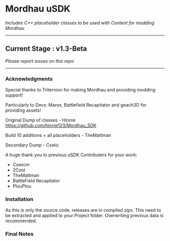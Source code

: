 # Mordhau uSDK
_Includes C++ placeholder classes to be used with Content for modding Mordhau_

---
## Current Stage : **v1.3-Beta**
_Please report issues on this repo_

---
### Acknowledgments

Special thanks to Triternion for making Mordhau and providing modding support!

Particularly to Devs: Marox, Battlefield Recapitator and geach3D for providing assets!

Original Dump of classes - Hinnie https://github.com/hinnie123/Mordhau_SDK

Build 10 additions + all placeholders - TheMattman

Secondary Dump - Cswic

A huge thank you to previous uSDK Contributers for your work:
- Cswicm
- 2Cool
- TheMattman
- BattleField Recapitator
- PlouPlou



### Installation

As this is only the source code, releases are in compiled zips.
This need to be extracted and applied to your Project folder.
Overwriting previous data is recommended.

### Final Notes
